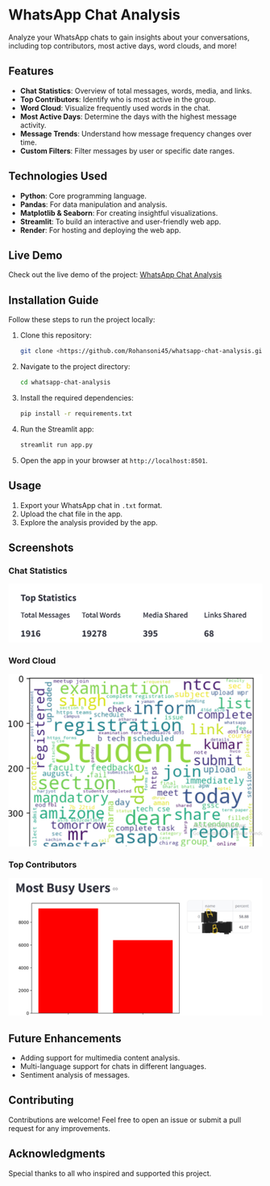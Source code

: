 # WhatsApp Chat Analysis

Analyze your WhatsApp chats to gain insights about your conversations, including top contributors, most active days, word clouds, and more!

## Features
- **Chat Statistics**: Overview of total messages, words, media, and links.
- **Top Contributors**: Identify who is most active in the group.
- **Word Cloud**: Visualize frequently used words in the chat.
- **Most Active Days**: Determine the days with the highest message activity.
- **Message Trends**: Understand how message frequency changes over time.
- **Custom Filters**: Filter messages by user or specific date ranges.

## Technologies Used
- **Python**: Core programming language.
- **Pandas**: For data manipulation and analysis.
- **Matplotlib & Seaborn**: For creating insightful visualizations.
- **Streamlit**: To build an interactive and user-friendly web app.
- **Render**: For hosting and deploying the web app.

## Live Demo
Check out the live demo of the project: [WhatsApp Chat Analysis](https://whatsapp-chat-analysis-f0yl.onrender.com)

## Installation Guide
Follow these steps to run the project locally:

1. Clone this repository:
   ```bash
   git clone <https://github.com/Rohansoni45/whatsapp-chat-analysis.git>
   ```

2. Navigate to the project directory:
   ```bash
   cd whatsapp-chat-analysis
   ```

3. Install the required dependencies:
   ```bash
   pip install -r requirements.txt
   ```

4. Run the Streamlit app:
   ```bash
   streamlit run app.py
   ```

5. Open the app in your browser at `http://localhost:8501`.

## Usage
1. Export your WhatsApp chat in `.txt` format.
2. Upload the chat file in the app.
3. Explore the analysis provided by the app.

## Screenshots
### Chat Statistics
![Chat Statistics](https://github.com/Rohansoni45/whatsapp-chat-analysis/blob/master/images/chat%20statistics.PNG)

### Word Cloud
![Word Cloud](https://github.com/Rohansoni45/whatsapp-chat-analysis/blob/master/images/wordcloud.PNG)

### Top Contributors
![Top Contributors](https://github.com/Rohansoni45/whatsapp-chat-analysis/blob/master/images/top%20contributers.PNG)

## Future Enhancements
- Adding support for multimedia content analysis.
- Multi-language support for chats in different languages.
- Sentiment analysis of messages.

## Contributing
Contributions are welcome! Feel free to open an issue or submit a pull request for any improvements.

## Acknowledgments
Special thanks to all who inspired and supported this project.
